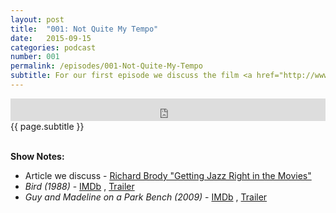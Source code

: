 ```yaml
---
layout: post
title:  "001: Not Quite My Tempo"
date:   2015-09-15
categories: podcast
number: 001
permalink: /episodes/001-Not-Quite-My-Tempo
subtitle: For our first episode we discuss the film <a href="http://www.imdb.com/title/tt2582802/?ref_=fn_al_tt_1">Whiplash</a>. We obsess over Buddy Rich, Jeff's hatred for The Great Gatsby, bloody hands, and JK Simmons.
---
```


<iframe frameborder='0' height='36px' scrolling='no' seamless src='https://simplecast.fm/e/17281?style=dark' width='100%'></iframe>

<br>
<span class="episode_text">{{ page.subtitle }}</span>
<br><br>

**Show Notes:**

* Article we discuss - [Richard Brody "Getting Jazz Right in the Movies"](http://www.newyorker.com/culture/richard-brody/whiplash-getting-jazz-right-movies)
* *Bird (1988)* - [IMDb](http://www.imdb.com/title/tt0094747/) , [Trailer](https://www.youtube.com/watch?v=2qaSYknbapk)
* *Guy and Madeline on a Park Bench (2009)* - [IMDb](http://www.imdb.com/title/tt1337193/) , [Trailer](https://www.youtube.com/watch?v=KJUzALdI--k)
